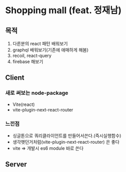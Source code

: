 # Shopping mall (feat. 정재남)

## 목적
1. 다른분의 react 패턴 배워보기
2. graphql 배워보기(기존에 애매하게 해봄)
3. recoil, react-query 
4. firebase 해보기


## Client
### 새로 써보는 node-package
 - Vite(react) 
 - vite-plugin-next-react-router 

### 느낀점
 - 싱글톤으로 쿼리클라이언트를 만들어서쓴다.(즉시실행함수)
 - 생각햇던거처럼(vite-plugin-next-react-router) 은 좋다
 - vite => 개발시 es6 module 바로 쓴다                                  

## Server
